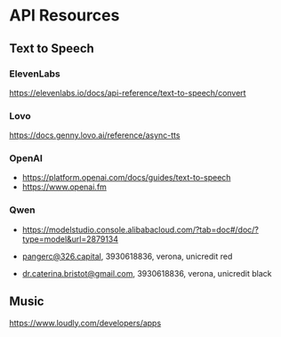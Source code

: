 # API Resources

## Text to Speech

### ElevenLabs

https://elevenlabs.io/docs/api-reference/text-to-speech/convert

### Lovo

https://docs.genny.lovo.ai/reference/async-tts

### OpenAI

- https://platform.openai.com/docs/guides/text-to-speech
- https://www.openai.fm

### Qwen

- https://modelstudio.console.alibabacloud.com/?tab=doc#/doc/?type=model&url=2879134

- pangerc@326.capital, 3930618836, verona, unicredit red
- dr.caterina.bristot@gmail.com, 3930618836, verona, unicredit black

## Music

https://www.loudly.com/developers/apps
